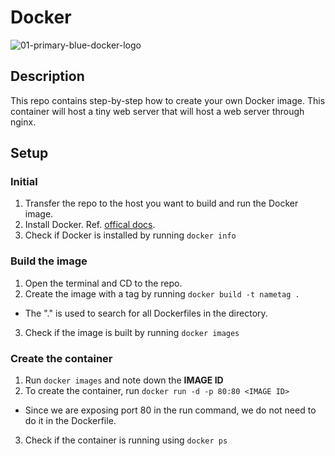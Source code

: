# Docker
![01-primary-blue-docker-logo](https://github.com/vetlekise/Docker/assets/96139038/beeb2a36-9efd-474c-88af-b85facd0695e)
## Description
This repo contains step-by-step how to create your own Docker image. This container will host a tiny web server that will host a web server through nginx.
## Setup
### Initial
1. Transfer the repo to the host you want to build and run the Docker image.
2. Install Docker. Ref. [offical docs](https://docs.docker.com/engine/install/).
3. Check if Docker is installed by running `docker info`
### Build the image
1. Open the terminal and CD to the repo.
2. Create the image with a tag by running `docker build -t nametag .`
- The "." is used to search for all Dockerfiles in the directory.
3. Check if the image is built by running `docker images`
### Create the container
1. Run `docker images` and note down the **IMAGE ID**
2. To create the container, run `docker run -d -p 80:80 <IMAGE ID>`
- Since we are exposing port 80 in the run command, we do not need to do it in the Dockerfile.
3. Check if the container is running using `docker ps`